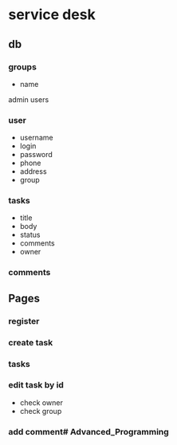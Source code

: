 # service desk

## db

### groups
- name

admin
users



### user
- username
- login
- password
- phone
- address
- group

### tasks
- title
- body
- status
- comments
- owner

### comments


## Pages

### register

### create task 

### tasks


### edit task by id
- check owner
- check group

### add comment# Advanced_Programming
